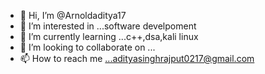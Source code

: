 - 👋 Hi, I’m @Arnoldaditya17
- 👀 I’m interested in ...software develpoment
- 🌱 I’m currently learning ...c++,dsa,kali linux
- 💞️ I’m looking to collaborate on ...
- 📫 How to reach me ...adityasinghrajput0217@gmail.com

<!---
Arnoldaditya17/Arnoldaditya17 is a ✨ special ✨ repository because its `README.md` (this file) appears on your GitHub profile.
You can click the Preview link to take a look at your changes.
--->

